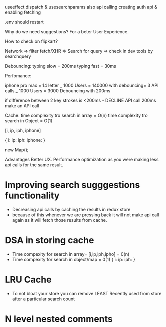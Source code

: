 useeffect dispatch & usesearchparams also api calling
creating auth api & enabling fetching

.env should restart

Why do we need suggestions?
For a beter User Experience.

How to check on flipkart?

Network => filter fetch/XHR => Search for query => check in dev tools by searchquery

Debouncing:
typing slow = 200ms typing fast = 30ms

Perfomance:

iphone pro max = 14 letter _ 1000 Users = 140000
with debouncing= 3 API calls _ 1000 Users = 3000
Debouncing with 200ms

if difference between 2 key strokes is <200ms - DECLINE API call
200ms make an API call

Cache: time complexity tro search in array = O(n) time complexity tro search in Object = O(1)

[i, ip, iph, iphone]

{ i: ip: iph: iphone: }

new Map();

Advantages
Better UX.
Performance optimization as you were making less api calls for the same result.

<!--

key - i pressed

-( because of usestate ) render the component
- useEffect()
- start timer => make API Call after 200 ms

key ip - p is pressed before 200 ms
- Unmounting - Destroys the component(useeffect return method triggered)
-( because of usestate ) re-render the component
- useEffect()
- start new timer => make API Call after 200 ms

key iph - h is pressed after 200 ms
- Destroys the component(useeffect return method triggered but timers is aldredy expired.)
-( because of usestate ) re-render the component
- useEffect()
- start new timer => make API Call after 200 ms
 -->

# Improving search sugggestions functionality

- Decreasing api calls by caching the results in redux store
- because of this whenever we are pressing back it will not make api call again as it will fetch those results from cache.

# DSA in storing cache

- Time compexity for search in array= [i,ip,iph,ipho] = 0(n)
- Time compexity for search in object/map = 0(1)
  {
  i:
  ip:
  iph:
  }

# LRU Cache

- To not bloat your store you can remove LEAST Recently used from store after a particular search count

# N level nested comments
